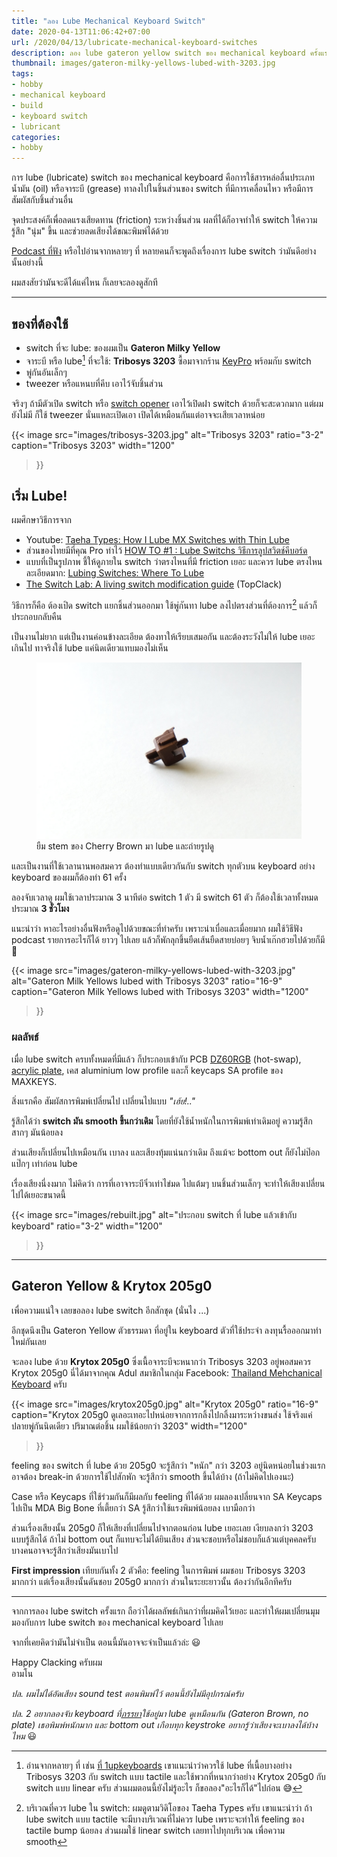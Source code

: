 ```yaml
---
title: "ลอง Lube Mechanical Keyboard Switch"
date: 2020-04-13T11:06:42+07:00
url: /2020/04/13/lubricate-mechanical-keyboard-switches
description: ลอง lube gateron yellow switch ของ mechanical keyboard ครั้งแรกด้วย Tribosys 3203 กับ Krytox 205g0 ได้ผลที่น่าประทับใจพอสมควร
thumbnail: images/gateron-milky-yellows-lubed-with-3203.jpg
tags:
- hobby
- mechanical keyboard
- build
- keyboard switch
- lubricant
categories:
- hobby
---
```


การ lube (lubricate) switch ของ mechanical keyboard
คือการใช้สารหล่อลื่นประเภทน้ำมัน (oil) หรือจาระบี (grease)
ทาลงไปในชิ้นส่วนของ switch ที่มีการเคลื่อนไหว หรือมีการสัมผัสกับชิ้นส่วนอื่น

จุดประสงค์ก็เพื่อลดแรงเสียดทาน (friction) ระหว่างชิ้นส่วน
ผลที่ได้ก็อาจทำให้ switch ให้ความรู้สึก "นุ่ม" ขึ้น
และช่วยลดเสียงได้ขณะพิมพ์ได้ด้วย

[Podcast ที่ฟัง](https://open.spotify.com/episode/5LQpMCYJFWuzzlfwXzjqjy?si=QuxErncTRBeMyZz9aUrSrw)
หรือไปอ่านจากหลายๆ ที่ หลายคนก็จะพูดถึงเรื่องการ lube switch
ว่ามันดีอย่างนั้นอย่างนี้

ผมสงสัยว่ามันจะดีได้แค่ไหน ก็เลยจะลองดูสักที

---

## ของที่ต้องใช้

- switch ที่จะ lube: ของผมเป็น **Gateron Milky Yellow**
- จาระบี หรือ lube[^1] ที่จะใช้: **Tribosys 3203** ซื้อมาจากร้าน [KeyPro](https://www.facebook.com/Keyprokeycap) พร้อมกับ switch
- พู่กันอันเล็กๆ
- tweezer หรือแหนบที่คีบ เอาไว้จับชิ้นส่วน

[^1]: อ่านจากหลายๆ ที่ เช่น [ที่ 1upkeyboards](https://www.1upkeyboards.com/shop/parts-and-tools/lubricant/switch-lubricant-2ml/) เขาแนะนำว่าควรใช้ lube ที่เนื้อบางอย่าง Tribosys 3203 กับ switch แบบ tactile
และใช้พวกที่หนากว่าอย่าง Krytox 205g0 กับ switch แบบ linear ครับ
ส่วนผมตอนนี้ยังไม่รู้อะไร ก็ขอลอง"อะไรก็ได้"ไปก่อน 😅

จริงๆ ถ้ามีตัวเปิด switch หรือ [switch opener](https://www.google.com/search?tbm=isch&q=switch+opener) เอาไว้เปิดฝา switch ด้วยก็จะสะดวกมาก
แต่ผมยังไม่มี ก็ใช้ tweezer นั่นแหละเปิดเอา เปิดได้เหมือนกันแต่อาจจะเสียเวลาหน่อย

{{< image
  src="images/tribosys-3203.jpg"
  alt="Tribosys 3203"
  ratio="3-2"
  caption="Tribosys 3203"
  width="1200"
>}}

## เริ่ม Lube!

ผมศึกษาวิธีการจาก

- Youtube: [Taeha Types: How I Lube MX Switches with Thin Lube](https://www.youtube.com/watch?v=qSgPKPoFo2k)
- ส่วนของไทยมีที่คุณ Pro ทำไว้ [HOW TO #1 : Lube Switchs วิธีการลูปสวิตช์คีบอร์ด](https://www.youtube.com/watch?v=4veYPBWimz8)
- แบบที่เป็นรูปภาพ ชี้ให้ดูภายใน switch ว่าตรงไหนที่มี friction เยอะ และควร lube ตรงไหน ละเอียดมาก: [Lubing Switches: Where To Lube](https://imgur.com/a/hijSYcp)
- [The Switch Lab: A living switch modification guide](https://topclack.com/textclack/2018/9/17/the-switch-lab-a-living-switch-modification-guide) (TopClack)

วิธีการก็คือ ต้องเปิด switch แยกชิ้นส่วนออกมา ใช้พู่กันทา lube ลงไปตรงส่วนที่ต้องการ[^2]
แล้วก็ประกอบกลับคืน

[^2]: บริเวณที่ควร lube ใน switch: ผมดูตามวิดิโอของ Taeha Types ครับ
เขาแนะนำว่า ถ้า lube switch แบบ tactile จะมีบางบริเวณที่ไม่ควร lube
เพราะจะทำให้ feeling ของ tactile bump น้อยลง
ส่วนผมใช้ linear switch เลยทาไปทุกบริเวณ เพื่อความ smooth

เป็นงานไม่ยาก แต่เป็นงานค่อนข้างละเอียด ต้องทาให้เรียบเสมอกัน และต้องระวังไม่ให้ lube เยอะเกินไป
ทาจริงใช้ lube แค่นิดเดียวแทบมองไม่เห็น

<figure class="media">
<div>
  <img src="images/stem.jpg" alt="Cherry MX Brown stem lubed with Krytox 205g0" width="600">
  </div>
  <figcaption class="media-caption">
    ยืม stem ของ Cherry Brown มา lube และถ่ายรูปดู
  </figcaption>
</figure>

และเป็นงานที่ใช้เวลานานพอสมควร ต้องทำแบบเดียวกันกับ
switch ทุกตัวบน keyboard อย่าง keyboard ของผมก็ต้องทำ 61 ครั้ง

ลองจับเวลาดู ผมใช้เวลาประมาณ 3 นาทีต่อ switch 1 ตัว
มี switch 61 ตัว ก็ต้องใช้เวลาทั้งหมดประมาณ **3 ชั่วโมง**

แนะนำว่า หาอะไรอย่างอื่นฟังหรือดูไปด้วยขณะที่ทำครับ เพราะน่าเบื่อและเมื่อยมาก
ผมใช้วิธีฟัง podcast รายการอะไรก็ได้ ยาวๆ ไปเลย แล้วก็พักลุกขึ้นยืดเส้นยืดสายบ่อยๆ
จิบน้ำเก๊กฮวยไปด้วยก็มี 🍺

{{< image
  src="images/gateron-milky-yellows-lubed-with-3203.jpg"
  alt="Gateron Milk Yellows lubed with Tribosys 3203"
  ratio="16-9"
  caption="Gateron Milk Yellows lubed with Tribosys 3203"
  width="1200"
>}}

### ผลลัพธ์

เมื่อ lube switch ครบทั้งหมดที่มีแล้ว ก็ประกอบเข้ากับ PCB [DZ60RGB](https://armno.in.th/2019/07/19/mechanical-keyboard-mark-6/) (hot-swap),
[acrylic plate](https://armno.in.th/2019/08/26/custom-acrylic-keyboard-plate/),
เคส aluminium low profile และก็ keycaps SA profile ของ MAXKEYS.

สิ่งแรกคือ สัมผัสการพิมพ์เปลี่ยนไป เปลี่ยนไปแบบ _"เฮ้ย!.."_

รู้สึกได้ว่า **switch มัน smooth ขึ้นกว่าเดิม**
โดยที่ยังใช้น้ำหนักในการพิมพ์เท่าเดิมอยู่ ความรู้สึกสากๆ มันน้อยลง

ส่วนเสียงก็เปลี่ยนไปเหมือนกัน เบาลง และเสียงทุ้มแน่นกว่าเดิม
ถึงแม้จะ bottom out ก็ยังไม่ป๊อกแป๊กๆ เท่าก่อน lube

เรื่องเสียงนี่งงมาก
ไม่คิดว่า การที่เอาจาระบีจิ๋วเท่าไข่มด ไปแต้มๆ บนชิ้นส่วนเล็กๆ
จะทำให้เสียงเปลี่ยนไปได้เยอะขนาดนี้

{{< image
  src="images/rebuilt.jpg"
  alt="ประกอบ switch ที่ lube แล้วเข้ากับ keyboard"
  ratio="3-2"
  width="1200"
>}}

---

## Gateron Yellow & Krytox 205g0

เพื่อความแน่ใจ เลยขอลอง lube switch อีกสักชุด (นั่นไง ...)

อีกชุดนึงเป็น Gateron Yellow ตัวธรรมดา ที่อยู่ใน keyboard ตัวที่ใช้ประจำ
ลงทุนรื้อออกมาทำใหม่กันเลย

จะลอง lube ด้วย **Krytox 205g0**
ซึ่งเนื้อจาระบีจะหนากว่า Tribosys 3203 อยู่พอสมควร
Krytox 205g0 นี่ได้มาจากคุณ Adul สมาชิกในกลุ่ม Facebook: [Thailand Mehchanical Keyboard](https://www.facebook.com/groups/ThailandMechanicalKeyboard) ครับ

{{< image
  src="images/krytox205g0.jpg"
  alt="Krytox 205g0"
  ratio="16-9"
  caption="Krytox 205g0 ดูเลอะเทอะไปหน่อยจากการกลิ้งไปกลิ้งมาระหว่างขนส่ง ใช้จริงแค่ปลายพู่กันนิดเดียว ปริมาณต่อชิ้น ผมใช้น้อยกว่า 3203"
  width="1200"
>}}

feeling ของ switch ที่ lube ด้วย 205g0 จะรู้สึกว่า "หนัก" กว่า 3203 อยู่นิดหน่อยในช่วงแรก
อาจต้อง break-in ด้วยการใช้ไปสักพัก จะรู้สึกว่า smooth ขึ้นได้บ้าง
(ถ้าไม่คิดไปเองนะ)

Case หรือ Keycaps ที่ใช้ร่วมกันก็มีผลกับ feeling ที่ได้ด้วย
ผมลองเปลี่ยนจาก SA Keycaps ไปเป็น MDA Big Bone ที่เตี้ยกว่า SA
รู้สึกว่าใช้แรงพิมพ์น้อยลง เบามือกว่า

ส่วนเรื่องเสียงนั้น 205g0 ก็ให้เสียงที่เปลี่ยนไปจากตอนก่อน lube เยอะเลย
เงียบลงกว่า 3203 แบบรู้สึกได้ ถ้าไม่ bottom out ก็แทบจะไม่ได้ยินเสียง
ส่วนจะชอบหรือไม่ชอบก็แล้วแต่บุคคลครับ บางคนอาจจะรู้สึกว่าเสียงมันเบาไป

**First impression** เทียบกันทั้ง 2 ตัวคือ: feeling ในการพิมพ์ ผมชอบ Tribosys 3203 มากกว่า
แต่เรื่องเสียงนั้นดันชอบ 205g0 มากกว่า
ส่วนในระยะยาวนั้น ต้องว่ากันอีกทีครับ

---

จากการลอง lube switch ครั้งแรก ถือว่าได้ผลลัพธ์เกินกว่าที่ผมคิดไว้เยอะ และทำให้ผมเปลี่ยนมุมมองกับการ
lube switch ของ mechanical keyboard ไปเลย

จากที่เคยคิดว่ามันไม่จำเป็น ตอนนี้มันอาจจะจำเป็นแล้วล่ะ 😃

Happy Clacking ครับผม<br>อามโน

_ปล. ผมไม่ได้อัดเสียง sound test ตอนพิมพ์ไว้ ตอนนี้ยังไม่มีอุปกรณ์ครับ_

_ปล. 2 อยากลองจับ keyboard ที่[ภรรยา](https://nemo.in.th/)ใช้อยู่มา lube ดูเหมือนกัน (Gateron Brown, no plate) เธอพิมพ์หนักมาก และ bottom out เกือบทุก keystroke อยากรู้ว่าเสียงจะเบาลงได้บ้างไหม_ 😃
